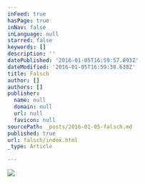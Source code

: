 ```yaml
---
inFeed: true
hasPage: true
inNav: false
inLanguage: null
starred: false
keywords: []
description: ''
datePublished: '2016-01-05T16:59:57.893Z'
dateModified: '2016-01-05T16:59:38.638Z'
title: Falsch
author: []
authors: []
publisher:
  name: null
  domain: null
  url: null
  favicon: null
sourcePath: _posts/2016-01-05-falsch.md
published: true
url: falsch/index.html
_type: Article

---
```

![](https://the-grid-user-content.s3-us-west-2.amazonaws.com/de22ec99-d29b-4cdf-b8e1-a2b7c25b6da1.jpg)